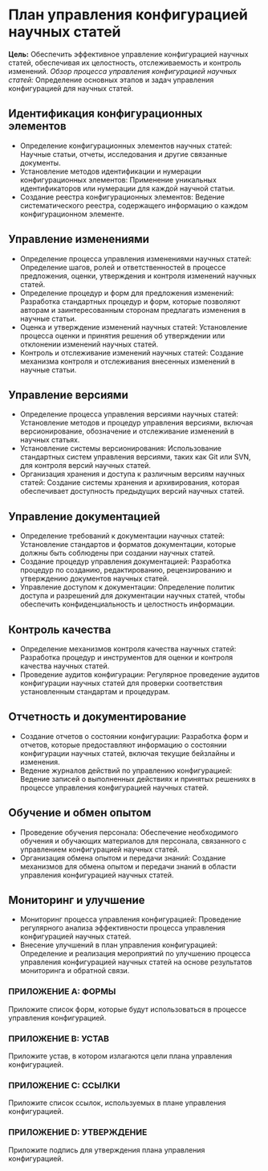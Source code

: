 # План управления конфигурацией научных статей

__Цель:__ Обеспечить эффективное управление конфигурацией научных статей, обеспечивая их целостность, отслеживаемость и контроль изменений.
_Обзор процесса управления конфигурацией научных статей:_ Определение основных этапов и задач управления конфигурацией для научных статей.

## Идентификация конфигурационных элементов
   - Определение конфигурационных элементов научных статей: Научные статьи, отчеты, исследования и другие связанные документы.
   - Установление методов идентификации и нумерации конфигурационных элементов: Применение уникальных идентификаторов или нумерации для каждой научной статьи.
   - Создание реестра конфигурационных элементов: Ведение систематического реестра, содержащего информацию о каждом конфигурационном элементе.

## Управление изменениями
   - Определение процесса управления изменениями научных статей: Определение шагов, ролей и ответственностей в процессе предложения, оценки, утверждения и контроля изменений научных статей.
   - Определение процедур и форм для предложения изменений: Разработка стандартных процедур и форм, которые позволяют авторам и заинтересованным сторонам предлагать изменения в научные статьи.
   - Оценка и утверждение изменений научных статей: Установление процесса оценки и принятия решения об утверждении или отклонении изменений научных статей.
   - Контроль и отслеживание изменений научных статей: Создание механизма контроля и отслеживания внесенных изменений в научные статьи.

## Управление версиями
   - Определение процесса управления версиями научных статей: Установление методов и процедур управления версиями, включая версионирование, обозначение и отслеживание изменений в научных статьях.
   - Установление системы версионирования: Использование стандартных систем управления версиями, таких как Git или SVN, для контроля версий научных статей.
   - Организация хранения и доступа к различным версиям научных статей: Создание системы хранения и архивирования, которая обеспечивает доступность предыдущих версий научных статей.

## Управление документацией
   - Определение требований к документации научных статей: Установление стандартов и форматов документации, которые должны быть соблюдены при создании научных статей.
   - Создание процедур управления документацией: Разработка процедур по созданию, редактированию, рецензированию и утверждению документов научных статей.
   - Управление доступом к документации: Определение политик доступа и разрешений для документации научных статей, чтобы обеспечить конфиденциальность и целостность информации.

## Контроль качества
   - Определение механизмов контроля качества научных статей: Разработка процедур и инструментов для оценки и контроля качества научных статей.
   - Проведение аудитов конфигурации: Регулярное проведение аудитов конфигурации научных статей для проверки соответствия установленным стандартам и процедурам.

## Отчетность и документирование
   - Создание отчетов о состоянии конфигурации: Разработка форм и отчетов, которые предоставляют информацию о состоянии конфигурации научных статей, включая текущие бейзлайны и изменения.
   - Ведение журналов действий по управлению конфигурацией: Ведение записей о выполненных действиях и принятых решениях в процессе управления конфигурацией научных статей.

## Обучение и обмен опытом
   - Проведение обучения персонала: Обеспечение необходимого обучения и обучающих материалов для персонала, связанного с управлением конфигурацией научных статей.
   - Организация обмена опытом и передачи знаний: Создание механизмов для обмена опытом и передачи знаний в области управления конфигурацией научных статей.

## Мониторинг и улучшение
   - Мониторинг процесса управления конфигурацией: Проведение регулярного анализа эффективности процесса управления конфигурацией научных статей.
   - Внесение улучшений в план управления конфигурацией: Определение и реализация мероприятий по улучшению процесса управления конфигурацией научных статей на основе результатов мониторинга и обратной связи.

### ПРИЛОЖЕНИЕ A: ФОРМЫ 
Приложите список форм, которые будут использоваться в процессе управления конфигурацией. 

### ПРИЛОЖЕНИЕ B: УСТАВ
Приложите устав, в котором излагаются цели плана управления конфигурацией. 

### ПРИЛОЖЕНИЕ C: ССЫЛКИ
Приложите список ссылок, используемых в плане управления конфигурацией.

### ПРИЛОЖЕНИЕ D: УТВЕРЖДЕНИЕ
Приложите подпись для утверждения плана управления конфигурацией.
